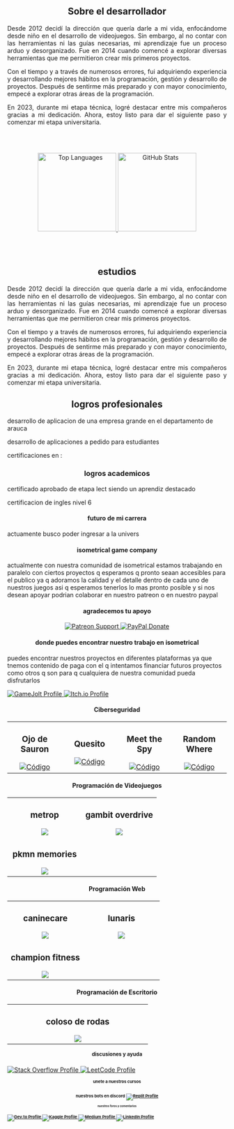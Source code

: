 
<!-- Sobre mí -->
<section> <h1 align="center"> Sobre el desarrollador</h1>
  
<p align="justify">
    Desde 2012 decidí la dirección que quería darle a mi vida, enfocándome desde niño en el desarrollo de videojuegos. 
    Sin embargo, al no contar con las herramientas ni las guías necesarias, mi aprendizaje fue un proceso arduo y 
    desorganizado. Fue en 2014 cuando comencé a explorar diversas herramientas que me permitieron crear mis primeros 
    proyectos.
</p>
  
<p align="justify">
    Con el tiempo y a través de numerosos errores, fui adquiriendo experiencia y desarrollando mejores hábitos en la 
    programación, gestión y desarrollo de proyectos. Después de sentirme más preparado y con mayor conocimiento, empecé 
    a explorar otras áreas de la programación.
</p>

<p align="justify">
    En 2023, durante mi etapa técnica, logré destacar entre mis compañeros gracias a mi dedicación. Ahora, estoy listo 
    para dar el siguiente paso y comenzar mi etapa universitaria.
</p>

<br></br></section>





<!--estadisticas -->
<p align="center">
<a href="https://github.com/miguelacaceresrios">
<img height="180em" src="https://github-readme-stats.vercel.app/api/top-langs/?username=miguelacaceresrios&layout=compact&langs_count=8&theme=dark" alt="Top Languages"/>
</a>
<a href="https://github.com/miguelacaceresrios">
<img height="180em" src="https://github-readme-stats-eight-theta.vercel.app/api?username=miguelacaceresrios&show_icons=true&theme=dark&include_all_commits=true&count_private=true" alt="GitHub Stats"/>
</a>
</p> <br></br>





<!-- preparacion academica -->
<section><h1 align="center">estudios</h1>
  
  <p align="justify">
    Desde 2012 decidí la dirección que quería darle a mi vida, enfocándome desde niño en el desarrollo de videojuegos. 
    Sin embargo, al no contar con las herramientas ni las guías necesarias, mi aprendizaje fue un proceso arduo y 
    desorganizado. Fue en 2014 cuando comencé a explorar diversas herramientas que me permitieron crear mis primeros 
    proyectos.
  </p>
  
  <p align="justify">
    Con el tiempo y a través de numerosos errores, fui adquiriendo experiencia y desarrollando mejores hábitos en la 
    programación, gestión y desarrollo de proyectos. Después de sentirme más preparado y con mayor conocimiento, empecé 
    a explorar otras áreas de la programación.
  </p>
  
  <p align="justify">
    En 2023, durante mi etapa técnica, logré destacar entre mis compañeros gracias a mi dedicación. Ahora, estoy listo 
    para dar el siguiente paso y comenzar mi etapa universitaria.
  </p>
  
</section>





<!-- logros profesionales -->  
<section> <h1 align="center">logros profesionales</h1>

desarrollo de aplicacion de una empresa grande en el departamento de arauca


desarrollo de aplicaciones a pedido para estudiantes 


certificaciones en :




  
<!-- logros academicos -->  
<section> <h1 align="center">logros academicos</h1>

certificado aprobado de etapa lect siendo un aprendiz destacado

certificacion de ingles nivel 6 





<!-- el futuro de mi carreara -->  
<section> <h1 align="center">futuro de mi carrera </h1>

actuamente busco poder ingresar a la univers



<!-- info relacion proyectos -->

<h1>
   <p align="center">
     isometrical game company</h1>
<p>
   actualmente con nuestra comunidad de isometrical estamos trabajando en paralelo con ciertos proyectos q esperamos q pronto seaan 
   accesibles para el publico ya q adoramos la calidad y el detalle dentro de cada uno de nuestros juegos asi q esperamos tenerlos lo 
   mas pronto posible y si nos desean apoyar podrian colaborar en nuestro patreon o en nuestro paypal
</p>





<!-- si deseas apoyarnoss -->  
<h1>
   <p align="center">
agradecemos tu apoyo</h1>
<p>





<!-- badges proyectos -->

<p align="center">
<a href="https://www.patreon.com/c/user?u=104187367" target="_blank">
<img src="https://img.shields.io/badge/Patreon-Support-red?style=for-the-badge&logo=patreon&logoColor=white" alt="Patreon Support">
</a>
<a href="https://www.paypal.me/YOUR_PAYPAL_LINK" target="_blank">
<img src="https://img.shields.io/badge/PayPal-Donate-blue?style=for-the-badge&logo=paypal&logoColor=white" alt="PayPal Donate">
</a></p>





<!-- badges proyectos -->


<h1>
   <p align="center">
donde puedes encontrar nuestro trabajo en isometrical</h1>

puedes encontrar nuestros proyectos en diferentes plataformas ya que tnemos contenido de paga con el q intentamos financiar futuros proyectos como otros q son para q cualquiera de nuestra comunidad pueda disfrutarlos



<p>
  <a href="https://gamejolt.com/@miguelangelcaceresrios" target="_blank">
    <img src="https://img.shields.io/badge/GameJolt-Profile-blue?style=for-the-badge&logo=gamejolt&logoColor=white" alt="GameJolt Profile">
  </a>

  <a href="https://miguelacaceresrios.itch.io/" target="_blank">
    <img src="https://img.shields.io/badge/Itch.io-Profile-pink?style=for-the-badge&logo=itch.io&logoColor=white" alt="Itch.io Profile">
  </a>





<!-- mis proyectos -->

<h1>
<p align="center">
Ciberseguridad
</h1>

<p align="center">
  <table>
    <tr>
      <td width="25%">
        <h3 align="center">Ojo de Sauron</h3>
        <div align="center">
          <a href="https://github.com/miguelacaceresrios/screen-logger-" target="_blank">
            <img src="https://img.shields.io/badge/CÓDIGO-ffffff?style=for-the-badge&logo=github&logoColor=black" alt="Código">
          </a>
        </div>
      </td>
      
<td width="25%">
        <h3 align="center">Quesito</h3>
     <div align="center">
          <a href="" target="_blank">
            <img src="https://img.shields.io/badge/CÓDIGO-ffffff?style=for-the-badge&logo=github&logoColor=black" alt="Código">
          </a>
        </div>
      </td>

<td width="25%">
        <h3 align="center">Meet the Spy</h3>
        <div align="center">
          <a href="" target="_blank">
            <img src="https://img.shields.io/badge/CÓDIGO-ffffff?style=for-the-badge&logo=github&logoColor=black" alt="Código">
          </a>
        </div>
      </td>

   <td width="25%">
<h3 align="center">Random Where</h3>
<div align="center">
<a href="" target="_blank">
<img src="https://img.shields.io/badge/CÓDIGO-ffffff?style=for-the-badge&logo=github&logoColor=black" alt="Código">
</a>
</div>
</td>
</tr>
</table>
</p>





<!-- videojuegos -->
<h1>
<p align="center">
Programación de Videojuegos
</h1>


<table>
<tr>
<td width="50%">
<h3 align="center">metrop</h3>
<div align="center">
<a href="" target="_blank">
<img src="https://img.shields.io/badge/CÓDIGO-ffffff?style=for-the-badge&logo=github&logoColor=black">
</a></div></td>

<td width="50%">
<h3 align="center">gambit overdrive</h3>
<div align="center">
<a href="" target="_blank">
<img src="https://img.shields.io/badge/CÓDIGO-ffffff?style=for-the-badge&logo=github&logoColor=black">
</a></div></td></tr>
    
<td width="50%">
<h3 align="center">pkmn memories </h3>
<div align="center">
<a href="" target="_blank">
<img src="https://img.shields.io/badge/CÓDIGO-ffffff?style=for-the-badge&logo=github&logoColor=black">
</a></div></td></tr>
</table>


<!-- web -->
<h1>
<p align="center">
Programación Web
</h1>

<table>
<tr>
<td width="50%">
<h3 align="center">caninecare</h3>
<div align="center">
<a href="" target="_blank">
<img src="https://img.shields.io/badge/CÓDIGO-ffffff?style=for-the-badge&logo=github&logoColor=black">
</a></div></td>
    
<td width="50%">
<h3 align="center">lunaris</h3>
<div align="center">
<a href="" target="_blank">
<img src="https://img.shields.io/badge/CÓDIGO-ffffff?style=for-the-badge&logo=github&logoColor=black">
</a></div></td></tr>

<td width="50%">
<h3 align="center">champion fitness</h3>
<div align="center">
<a href="" target="_blank">
<img src="https://img.shields.io/badge/CÓDIGO-ffffff?style=for-the-badge&logo=github&logoColor=black">
</a></div></td></tr>
</table>


<!-- escritorio -->
<h1>
<p align="center">
Programación de Escritorio
</h1>

<table>
<td width="50%">
<h3 align="center">coloso de rodas</h3>
<div align="center">
<a href="" target="_blank">
<img src="https://img.shields.io/badge/CÓDIGO-ffffff?style=for-the-badge&logo=github&logoColor=black">
</a></div></td></tr>
</table>




<!-- discusiones y ayuda -->
<section>
  <h1 align="center">discusiones y ayuda</h1>
  <p align="justify">
  </p>


  <a href="https://stackoverflow.com/users/23922871" target="_blank">
    <img src="https://img.shields.io/badge/StackOverflow-Profile-orange?style=for-the-badge&logo=stackoverflow&logoColor=white" alt="Stack Overflow Profile">
  </a>
  <a href="https://leetcode.com/u/miguelacaceresrios/" target="_blank">
    <img src="https://img.shields.io/badge/LeetCode-Profile-orange?style=for-the-badge&logo=leetcode&logoColor=white" alt="LeetCode Profile">
  </a>



<!-- cursos -->
<section>
  <h1 align="center">unete a nuestros cursos</h1>
  <p align="justify">
  </p>

<!-- bots de discord -->

<h1>
<p align="center">
nuestros bots en discord

  <a href="https://replit.com/@miguel-angel501" target="_blank">
    <img src="https://img.shields.io/badge/Replit-Profile-blue?style=for-the-badge&logo=replit&logoColor=white" alt="Replit Profile">
  </a>
</p>


<!-- foros y publicaciones -->
<section>
  <h1 align="center">nuestros foros y comentarios</h1>
  <p align="justify">
  
  </p>


  <a href="https://dev.to/miguelacaceresrios" target="_blank">
    <img src="https://img.shields.io/badge/Dev.to-Profile-blue?style=for-the-badge&logo=dev.to&logoColor=white" alt="Dev.to Profile">
  </a>
  <a href="https://www.kaggle.com/miguelangelcacers" target="_blank">
    <img src="https://img.shields.io/badge/Kaggle-Profile-blue?style=for-the-badge&logo=kaggle&logoColor=white" alt="Kaggle Profile">
  </a>
  <a href="https://medium.com/@miguelacaceresrios" target="_blank">
    <img src="https://img.shields.io/badge/Medium-Profile-green?style=for-the-badge&logo=medium&logoColor=white" alt="Medium Profile">
  </a>
  
  <a href="https://www.linkedin.com/in/miguelacaceresrios/" target="_blank">
    <img src="https://img.shields.io/badge/LinkedIn-Profile-blue?style=for-the-badge&logo=linkedin&logoColor=white" alt="LinkedIn Profile">
  </a>

</h1>
